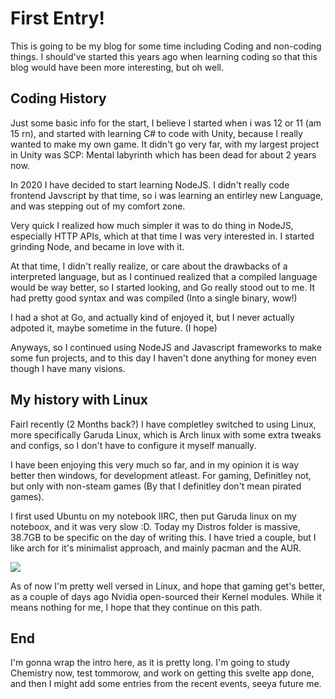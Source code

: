 First Entry!
============

This is going to be my blog for some time including Coding and non-coding things. I should've started this years ago when learning coding so that this blog would have been more interesting, but oh well.

Coding History
--------------

Just some basic info for the start, I believe I started when i was 12 or 11 (am 15 rn), and started with learning C# to code with Unity, because I really wanted to make my own game. It didn't go very far, with my largest project in Unity was SCP: Mental labyrinth which has been dead for about 2 years now.

In 2020 I have decided to start learning NodeJS. I didn't really code frontend Javscript by that time, so i was learning an entirley new Language, and was stepping out of my comfort zone.

Very quick I realized how much simpler it was to do thing in NodeJS, especially HTTP APIs, which at that time I was very interested in. I started grinding Node, and became in love with it.

At that time, I didn't really realize, or care about the drawbacks of a interpreted language, but as I continued realized that a compiled language would be way better, so I started looking, and Go really stood out to me. It had pretty good syntax and was compiled (Into a single binary, wow!)

I had a shot at Go, and actually kind of enjoyed it, but I never actually adpoted it, maybe sometime in the future. (I hope)

Anyways, so I continued using NodeJS and Javascript frameworks to make some fun projects, and to this day I haven't done anything for money even though I have many visions.

My history with Linux
---------------------

Fairl recently (2 Months back?) I have completley switched to using Linux, more specifically Garuda Linux, which is Arch linux with some extra tweaks and configs, so I don't have to configure it myself manually.

I have been enjoying this very much so far, and in my opinion it is way better then windows, for development atleast. For gaming, Definitley not, but only with non-steam games (By that I definitley don't mean pirated games).

I first used Ubuntu on my notebook IIRC, then put Garuda linux on my noteboox, and it was very slow :D. Today my Distros folder is massive, 38.7GB to be specific on the day of writing this. I have tried a couple, but I like arch for it's minimalist approach, and mainly pacman and the AUR.

![](https://static.wavelink.me/assets/2022-05-15_19-00.png)

As of now I'm pretty well versed in Linux, and hope that gaming get's better, as a couple of days ago Nvidia open-sourced their Kernel modules. While it means nothing for me, I hope that they continue on this path.

End
---

I'm gonna wrap the intro here, as it is pretty long. I'm going to study Chemistry now, test tommorow, and work on getting this svelte app done, and then I might add some entries from the recent events, seeya future me.
